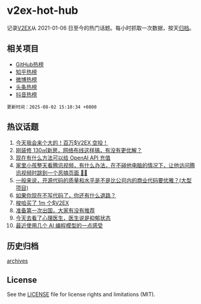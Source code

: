 # v2ex-hot-hub

 记录[V2EX](https://www.v2ex.com/)从 2021-01-06 日至今的热门话题。每小时抓取一次数据，按天[归档](archives)。
 
 ## 相关项目

- [GitHub热榜](https://github.com/snaildev/github-hot-hub)
- [知乎热榜](https://github.com/snaildev/zhihu-hot-hub)
- [微博热榜](https://github.com/snaildev/weibo-hot-hub)
- [头条热榜](https://github.com/snaildev/toutiao-hot-hub)
- [抖音热榜](https://github.com/snaildev/douyin-hot-hub)


 `更新时间：2025-08-02 15:10:34 +0800`

## 热议话题

1. [今天我会来个大的！百万$V2EX 空投！](https://www.v2ex.com/t/1149444)
1. [刚装修 130㎡新房，网络布线这样搞，有没有更优解？](https://www.v2ex.com/t/1149318)
1. [现在有什么方法可以给 OpenAI API 充值](https://www.v2ex.com/t/1149303)
1. [家里小孩整天看腾讯视频，有什么办法，在不碰他电脑的情况下，让他访问腾讯视频时跳到一个恶搞页面 😤😤](https://www.v2ex.com/t/1149373)
1. [一般来说，开源代码的质量和水平是不是比公司内的商业代码要优雅？(大型项目)](https://www.v2ex.com/t/1149306)
1. [如果你现在不写代码了，你还有什么退路？](https://www.v2ex.com/t/1149335)
1. [梭哈买了 1m 个$V2EX](https://www.v2ex.com/t/1149420)
1. [准备第一次出国，大家有没有推荐](https://www.v2ex.com/t/1149432)
1. [今天去看了心理医生，医生说是抑郁状态](https://www.v2ex.com/t/1149372)
1. [最近使用几个 AI 编程模型的一点感受](https://www.v2ex.com/t/1149334)

## 历史归档

[archives](archives)

## License

See the [LICENSE](LICENSE) file for license rights and limitations (MIT).
